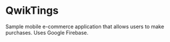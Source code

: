 # QwikTings
Sample mobile e-commerce application that allows users to make purchases. Uses Google Firebase.
